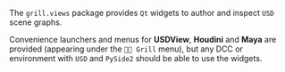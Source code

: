 The `grill.views` package provides `Qt` widgets to author and inspect `USD` scene graphs.

Convenience launchers and menus for **USDView**, **Houdini** and **Maya** are provided (appearing under the `👨‍🍳 Grill` menu), but any DCC or environment with `USD` and `PySide2` should be able to use the widgets.
